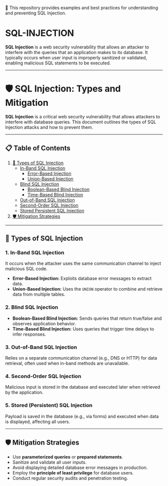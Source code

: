 🎯 This repository provides examples and best practices for understanding and preventing SQL Injection.  

# SQL-INJECTION
**SQL Injection** is a web security vulnerability that allows an attacker to interfere with the queries that an application makes to its database. It typically occurs when user input is improperly sanitized or validated, enabling malicious SQL statements to be executed.

---

# 🛡️ SQL Injection: Types and Mitigation  

**SQL Injection** is a critical web security vulnerability that allows attackers to interfere with database queries. This document outlines the types of SQL Injection attacks and how to prevent them.  

---

## 📋 Table of Contents
1. [🚨 Types of SQL Injection](#types-of-sql-injection)  
   - [In-Band SQL Injection](#in-band-sql-injection)  
     - [Error-Based Injection](#error-based-injection)  
     - [Union-Based Injection](#union-based-injection)  
   - [Blind SQL Injection](#blind-sql-injection)  
     - [Boolean-Based Blind Injection](#boolean-based-blind-injection)  
     - [Time-Based Blind Injection](#time-based-blind-injection)  
   - [Out-of-Band SQL Injection](#out-of-band-sql-injection)  
   - [Second-Order SQL Injection](#second-order-sql-injection)  
   - [Stored Persistent SQL Injection](#stored-persistent-sql-injection)  
2. [🛡️ Mitigation Strategies](#mitigation-strategies)  


---

## 🚨 Types of SQL Injection  

### 1. In-Band SQL Injection  
It occurs when the attacker uses the same communication channel to inject malicious SQL code.  
   - **Error-Based Injection:** Exploits database error messages to extract data.  
   - **Union-Based Injection:** Uses the `UNION` operator to combine and retrieve data from multiple tables.  

### 2. Blind SQL Injection  
   - **Boolean-Based Blind Injection:** Sends queries that return true/false and observes application behavior.  
   - **Time-Based Blind Injection:** Uses queries that trigger time delays to infer responses.  

### 3. Out-of-Band SQL Injection  
Relies on a separate communication channel (e.g., DNS or HTTP) for data retrieval, often used when in-band methods are unavailable.  

### 4. Second-Order SQL Injection  
Malicious input is stored in the database and executed later when retrieved by the application.  

### 5. Stored (Persistent) SQL Injection  
Payload is saved in the database (e.g., via forms) and executed when data is displayed, affecting all users.  

---

## 🛡️ Mitigation Strategies  

- Use **parameterized queries** or **prepared statements**.  
- Sanitize and validate all user inputs.  
- Avoid displaying detailed database error messages in production.  
- Employ the **principle of least privilege** for database users.  
- Conduct regular security audits and penetration testing.  
